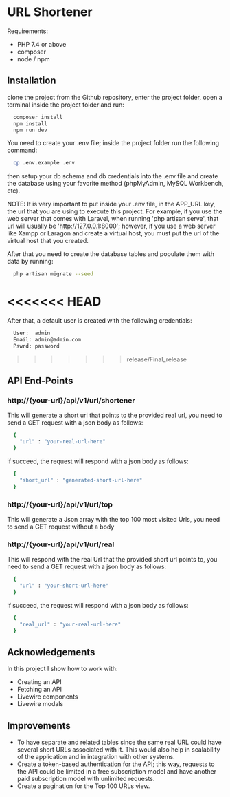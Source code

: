 
# URL Shortener

Requirements:

- PHP 7.4 or above
- composer
- node / npm



## Installation

clone the project from the Github repository, enter the project folder, open a terminal inside the project folder and run:

```bash
  composer install
  npm install
  npm run dev
```

You need to create your .env file; inside the project folder run the following command:

```bash
  cp .env.example .env
```

then setup your db schema and db credentials into the .env file and create the database using your favorite method (phpMyAdmin, MySQL Workbench, etc).

NOTE: It is very important to put inside your .env file, in the APP_URL key, the url that you are using to execute this project. For example, if you use the web server that comes with Laravel, when running 'php artisan serve', that url will usually be 'http://127.0.0.1:8000'; however, if you use a web server like Xampp or Laragon and create a virtual host, you must put the url of the virtual host that you created.

After that you need to create the database tables and populate them with data by running:

```bash
  php artisan migrate --seed
```

<<<<<<< HEAD
=======
After that, a default user is created with the  following credentials:

```bash
  User:  admin
  Email: admin@admin.com
  Pswrd: password
```

>>>>>>> release/Final_release
## API End-Points


### http://{your-url}/api/v1/url/shortener

This will generate a short url that points to the provided real url, you need to send a GET request with a json body as follows:

```bash
  {
    "url" : "your-real-url-here"
  }
```

if succeed, the request will respond with a json body as follows:

```bash
  {
    "short_url" : "generated-short-url-here"
  }
```



### http://{your-url}/api/v1/url/top

This will generate a Json array with the top 100 most visited Urls, you need to send a GET request without a body



### http://{your-url}/api/v1/url/real

This will respond with the real Url that the provided short url points to, you need to send a GET request with a json body as follows:

```bash
  {
    "url" : "your-short-url-here"
  }
```

if succeed, the request will respond with a json body as follows:

```bash
  {
    "real_url" : "your-real-url-here"
  }
```



## Acknowledgements

In this project I show how to work with:

 - Creating an API
 - Fetching an API
 - Livewire components
 - Livewire modals

## Improvements

 - To have separate and related tables since the same real URL could have several short URLs associated with it. This would also help in scalability of the application and in integration with other systems.
 - Create a token-based authentication for the API; this way, requests to the API could be limited in a free subscription model and have another paid subscription model with unlimited requests.
 - Create a pagination for the Top 100 URLs view.
